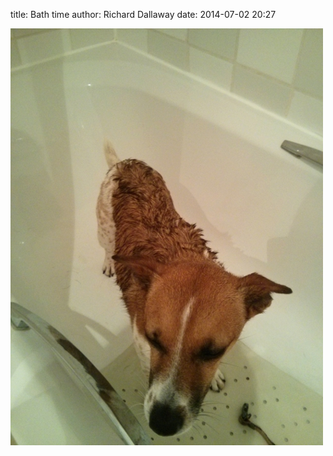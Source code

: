 
title: Bath time
author: Richard Dallaway
date: 2014-07-02 20:27

<div><a href="/media/tp_IMG_20140630_123410.jpg"><img src="/media/tp_thumb_IMG_20140630_123410.jpg" width="500" height="667"/></a></div>


  
      